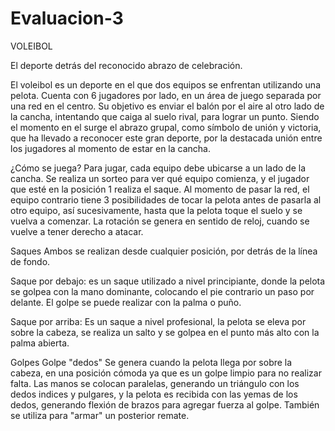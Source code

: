 # Evaluacion-3

VOLEIBOL

El deporte detrás del reconocido abrazo de celebración. 

El voleibol es un deporte en el que dos equipos se enfrentan utilizando una pelota. Cuenta con 6 jugadores por lado, en un área de juego separada por una red en el centro. Su objetivo es enviar el balón por el aire al otro lado de la cancha, intentando que caiga al suelo rival, para lograr un punto. Siendo el momento en el surge el abrazo grupal, como símbolo de unión y victoria, que ha llevado a reconocer este gran deporte, por la destacada unión entre los jugadores al momento de estar en la cancha. 

¿Cómo se juega?
Para jugar, cada equipo debe ubicarse a un lado de la cancha. Se realiza un sorteo para ver qué equipo comienza, y el jugador que esté en la posición 1 realiza el saque. Al momento de pasar la red, el equipo contrario tiene 3 posibilidades de tocar la pelota antes de pasarla al otro equipo, así sucesivamente, hasta que la pelota toque el suelo y se vuelva a comenzar. La rotación se genera en sentido de reloj, cuando se vuelve a tener derecho a atacar. 

Saques
Ambos se realizan desde cualquier posición, por detrás de la línea de fondo. 

Saque por debajo: es un saque utilizado a nivel principiante, donde la pelota se golpea con la mano dominante, colocando el pie contrario un paso por delante. El golpe se puede realizar con la palma o puño.

Saque por arriba: Es un saque a nivel profesional, la pelota se eleva por sobre la cabeza, se realiza un salto y se golpea en el punto más alto con la palma abierta. 

Golpes
Golpe "dedos"
Se genera cuando la pelota llega por sobre la cabeza, en una posición cómoda ya que es un golpe limpio para no realizar falta. Las manos se colocan paralelas, generando un triángulo con los dedos indices y pulgares, y la pelota es recibida con las yemas de los dedos, generando flexión de brazos para agregar fuerza al golpe. También se utiliza para "armar" un posterior remate.  
